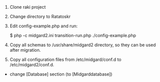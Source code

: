 1. Clone raki project
2. Change directory to Ratatoskr
3. Edit config-example.php and run:

    $ php -c midgard2.ini transition-run.php ./config-example.php

4. Copy all schemas to /usr/share/midgard2 directory, so they can be used after migration.
5. Copy all configuration files from /etc/midgard/conf.d to /etc/midgard2/conf.d.
 * change [Database] section (to [Midgarddatabase])
